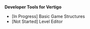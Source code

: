 **Developer Tools for Vertigo**
 - [In Progress] Basic Game Structures
 - [Not Started] Level Editor
